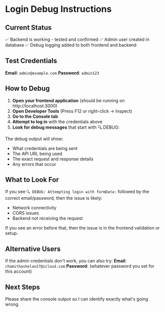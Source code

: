 # Login Debug Instructions

## Current Status
✅ Backend is working - tested and confirmed
✅ Admin user created in database
✅ Debug logging added to both frontend and backend

## Test Credentials
**Email**: `admin@example.com`
**Password**: `admin123`

## How to Debug

1. **Open your frontend application** (should be running on http://localhost:3000)
2. **Open Developer Tools** (Press F12 or right-click → Inspect)
3. **Go to the Console tab**
4. **Attempt to log in** with the credentials above
5. **Look for debug messages** that start with 🔍 DEBUG:

The debug output will show:
- What credentials are being sent
- The API URL being used
- The exact request and response details
- Any errors that occur

## What to Look For

If you see `🔍 DEBUG: Attempting login with formData:` followed by the correct email/password, then the issue is likely:
- Network connectivity
- CORS issues  
- Backend not receiving the request

If you see an error before that, then the issue is in the frontend validation or setup.

## Alternative Users

If the admin credentials don't work, you can also try:
**Email**: `chamithashelan27@icloud.com`
**Password**: (whatever password you set for this account)

## Next Steps

Please share the console output so I can identify exactly what's going wrong.
